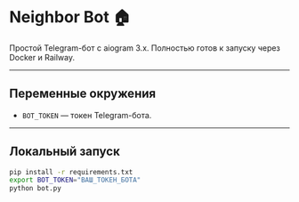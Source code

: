 # Neighbor Bot 🏠

Простой Telegram-бот с aiogram 3.x. Полностью готов к запуску через Docker и Railway.

---

## Переменные окружения

- `BOT_TOKEN` — токен Telegram-бота.

---

## Локальный запуск

```bash
pip install -r requirements.txt
export BOT_TOKEN="ВАШ_ТОКЕН_БОТА"
python bot.py


